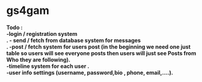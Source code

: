 # gs4gam  
<b>Todo<b/> :<br/>
   -<b>login / registration system<b/><br/> .
   -<b> send / fetch from database system for messages<b/><br/>.
   -<b>post / fetch system<b/> for users post (in the beginning we need one just table so users will see everyone posts  then users will just see Posts from Who they are following).<br/>
   -<b>timeline system for each user .<b/><br/>
   -<b>user info settings<b> (username, password,bio , phone, email,....).
   
